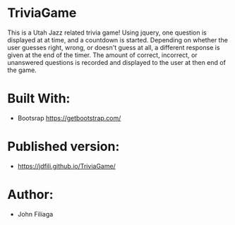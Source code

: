 # TriviaGame

This is a Utah Jazz related trivia game! Using jquery, one question is displayed at at time, and a countdown is started. Depending on whether the user guesses right, wrong, or doesn't guess at all, a different response is given at the end of the timer. The amount of correct, incorrect, or unanswered questions is recorded and displayed to the user at then end of the game.


# Built With:

 - Bootsrap https://getbootstrap.com/

# Published version:
 - https://jdfili.github.io/TriviaGame/

# Author: 
 
 - John Filiaga

